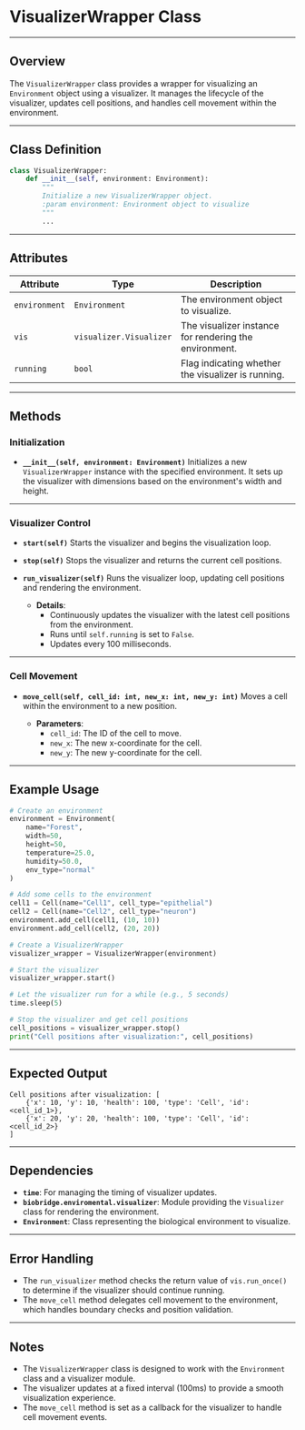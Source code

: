 # VisualizerWrapper Class

---

## Overview
The `VisualizerWrapper` class provides a wrapper for visualizing an `Environment` object using a visualizer. It manages the lifecycle of the visualizer, updates cell positions, and handles cell movement within the environment.

---

## Class Definition

```python
class VisualizerWrapper:
    def __init__(self, environment: Environment):
        """
        Initialize a new VisualizerWrapper object.
        :param environment: Environment object to visualize
        """
        ...
```

---

## Attributes

| Attribute | Type | Description |
|-----------|------|-------------|
| `environment` | `Environment` | The environment object to visualize. |
| `vis` | `visualizer.Visualizer` | The visualizer instance for rendering the environment. |
| `running` | `bool` | Flag indicating whether the visualizer is running. |

---

## Methods

### Initialization
- **`__init__(self, environment: Environment)`**
  Initializes a new `VisualizerWrapper` instance with the specified environment. It sets up the visualizer with dimensions based on the environment's width and height.

---

### Visualizer Control
- **`start(self)`**
  Starts the visualizer and begins the visualization loop.

- **`stop(self)`**
  Stops the visualizer and returns the current cell positions.

- **`run_visualizer(self)`**
  Runs the visualizer loop, updating cell positions and rendering the environment.

  - **Details**:
    - Continuously updates the visualizer with the latest cell positions from the environment.
    - Runs until `self.running` is set to `False`.
    - Updates every 100 milliseconds.

---

### Cell Movement
- **`move_cell(self, cell_id: int, new_x: int, new_y: int)`**
  Moves a cell within the environment to a new position.

  - **Parameters**:
    - `cell_id`: The ID of the cell to move.
    - `new_x`: The new x-coordinate for the cell.
    - `new_y`: The new y-coordinate for the cell.

---

## Example Usage

```python
# Create an environment
environment = Environment(
    name="Forest",
    width=50,
    height=50,
    temperature=25.0,
    humidity=50.0,
    env_type="normal"
)

# Add some cells to the environment
cell1 = Cell(name="Cell1", cell_type="epithelial")
cell2 = Cell(name="Cell2", cell_type="neuron")
environment.add_cell(cell1, (10, 10))
environment.add_cell(cell2, (20, 20))

# Create a VisualizerWrapper
visualizer_wrapper = VisualizerWrapper(environment)

# Start the visualizer
visualizer_wrapper.start()

# Let the visualizer run for a while (e.g., 5 seconds)
time.sleep(5)

# Stop the visualizer and get cell positions
cell_positions = visualizer_wrapper.stop()
print("Cell positions after visualization:", cell_positions)
```

---

## Expected Output
```
Cell positions after visualization: [
    {'x': 10, 'y': 10, 'health': 100, 'type': 'Cell', 'id': <cell_id_1>},
    {'x': 20, 'y': 20, 'health': 100, 'type': 'Cell', 'id': <cell_id_2>}
]
```

---

## Dependencies
- **`time`**: For managing the timing of visualizer updates.
- **`biobridge.enviromental.visualizer`**: Module providing the `Visualizer` class for rendering the environment.
- **`Environment`**: Class representing the biological environment to visualize.

---

## Error Handling
- The `run_visualizer` method checks the return value of `vis.run_once()` to determine if the visualizer should continue running.
- The `move_cell` method delegates cell movement to the environment, which handles boundary checks and position validation.

---

## Notes
- The `VisualizerWrapper` class is designed to work with the `Environment` class and a visualizer module.
- The visualizer updates at a fixed interval (100ms) to provide a smooth visualization experience.
- The `move_cell` method is set as a callback for the visualizer to handle cell movement events.
